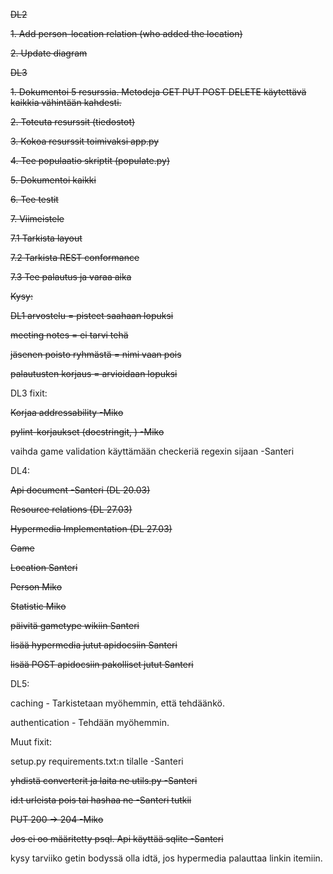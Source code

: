 ~~DL2~~

~~1. Add person-location relation (who added the location)~~

~~2. Update diagram~~

~~DL3~~

~~1. Dokumentoi 5 resurssia. Metodeja GET PUT POST DELETE käytettävä kaikkia vähintään kahdesti.~~

~~2. Toteuta resurssit (tiedostot)~~

~~3. Kokoa resurssit toimivaksi app.py~~

~~4. Tee populaatio skriptit (populate.py)~~

~~5. Dokumentoi kaikki~~

~~6. Tee testit~~

~~7. Viimeistele~~

~~7.1 Tarkista layout~~

~~7.2 Tarkista REST conformance~~

~~7.3 Tee palautus ja varaa aika~~


~~Kysy:~~

~~DL1 arvostelu = pisteet saahaan lopuksi~~

~~meeting notes = ei tarvi tehä~~

~~jäsenen poisto ryhmästä = nimi vaan pois~~

~~palautusten korjaus = arvioidaan lopuksi~~


DL3 fixit:
  
~~Korjaa addressability -Miko~~

~~pylint-korjaukset (docstringit, ) -Miko~~

vaihda game validation käyttämään checkeriä regexin sijaan -Santeri

DL4:

~~Api document -Santeri (DL 20.03)~~

~~Resource relations (DL 27.03)~~

~~Hypermedia Implementation (DL 27.03)~~

~~Game~~

~~Location Santeri~~

~~Person Miko~~

~~Statistic Miko~~

~~päivitä gametype wikiin Santeri~~

~~lisää hypermedia jutut apidocsiin Santeri~~

~~lisää POST apidocsiin pakolliset jutut Santeri~~

DL5:

caching - Tarkistetaan myöhemmin, että tehdäänkö.

authentication - Tehdään myöhemmin.

Muut fixit:

setup.py requirements.txt:n tilalle -Santeri

~~yhdistä converterit ja laita ne utils.py -Santeri~~

~~id:t urleista pois tai hashaa ne -Santeri tutkii~~

~~PUT 200 -> 204 -Miko~~

~~Jos ei oo määritetty psql. Api käyttää sqlite -Santeri~~

kysy tarviiko getin bodyssä olla idtä, jos hypermedia palauttaa linkin itemiin.
